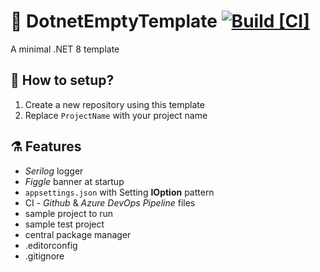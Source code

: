 # 📝 DotnetEmptyTemplate [![Build [CI]](https://github.com/jurczewski/DotnetEmptyTemplate/actions/workflows/build.yaml/badge.svg)](https://github.com/jurczewski/DotnetEmptyTemplate/actions/workflows/build.yaml)

A minimal .NET 8 template

## 🔧 How to setup?

1. Create a new repository using this template
2. Replace `ProjectName` with your project name

## ⚗️ Features

- _Serilog_ logger
- _Figgle_ banner at startup
- `appsettings.json` with Setting __IOption__ pattern
- CI - _Github_ & _Azure DevOps Pipeline_ files
- sample project to run
- sample test project
- central package manager
- .editorconfig
- .gitignore
